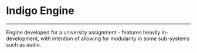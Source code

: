 # Indigo Engine
----
Engine developed for a university assignment - features heavily in-development, with intention of allowing for modularity in some sub-systems such as audio.
